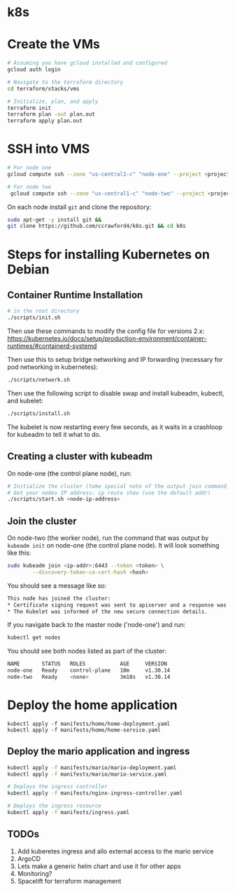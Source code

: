 # k8s

# Create the VMs

```bash
# Assuming you have gcloud installed and configured
gcloud auth login

# Navigate to the terraform directory
cd terraform/stacks/vms

# Initialize, plan, and apply
terraform init
terraform plan -out plan.out
terraform apply plan.out
```

# SSH into VMS

```bash
# For node one
gcloud compute ssh --zone "us-central1-c" "node-one" --project <project-id>

# For node two
 gcloud compute ssh --zone "us-central1-c" "node-two" --project <project-id>
```

On each node install `git` and clone the repository:

```bash
sudo apt-get -y install git &&
git clone https://github.com/ccrawford4/k8s.git && cd k8s
```

# Steps for installing Kubernetes on Debian

## Container Runtime Installation

```bash
# in the root directory
./scripts/init.sh
```

Then use these commands to modify the config file for versions 2.x:
<https://kubernetes.io/docs/setup/production-environment/container-runtimes/#containerd-systemd>

Then use this to setup bridge networking and IP forwarding (necessary for pod networking in kubernetes):

```bash
./scripts/network.sh
```

Then use the following script to disable swap and install kubeadm, kubectl, and kubelet:

```bash
./scripts/install.sh
```

The  kubelet is now restarting every few seconds, as it waits in a crashloop for kubeadm to tell it what to do.

## Creating a cluster with kubeadm

On node-one (the control plane node), run:

```bash
# Initialize the cluster (take special note of the output join command)
# Get your nodes IP address: ip route show (use the default addr)
./scripts/start.sh <node-ip-address>
```

## Join the cluster

On node-two (the worker node), run the command that was output by `kubeadm init` on node-one (the control plane node). It will look something like this:

```bash
sudo kubeadm join <ip-addr>:6443 --token <token> \
        --discovery-token-ca-cert-hash <hash>
```

You should see a message like so:

```bash
This node has joined the cluster:
* Certificate signing request was sent to apiserver and a response was received.
* The Kubelet was informed of the new secure connection details.
```

If you navigate back to the master node ('node-one') and run:

```bash
kubectl get nodes
```

You should see both nodes listed as part of the cluster:

```bash
NAME       STATUS   ROLES           AGE     VERSION
node-one   Ready    control-plane   10m     v1.30.14
node-two   Ready    <none>          3m18s   v1.30.14
```

# Deploy the home application

```
kubectl apply -f manifests/home/home-deployment.yaml
kubectl apply -f manifests/home/home-service.yaml
```

## Deploy the mario application and ingress

```bash
kubectl apply -f manifests/mario/mario-deployment.yaml
kubectl apply -f manifests/mario/mario-service.yaml

# Deploys the ingress controller
kubectl apply -f manifests/nginx-ingress-controller.yaml

# Deploys the ingress resource
kubectl apply -f manifests/ingress.yaml
```

## TODOs

1. Add kuberetes ingress and allo external access to the mario service
2. ArgoCD
3. Lets make a generic helm chart and use it for other apps
4. Monitoring?
5. Spacelift for terraform management

